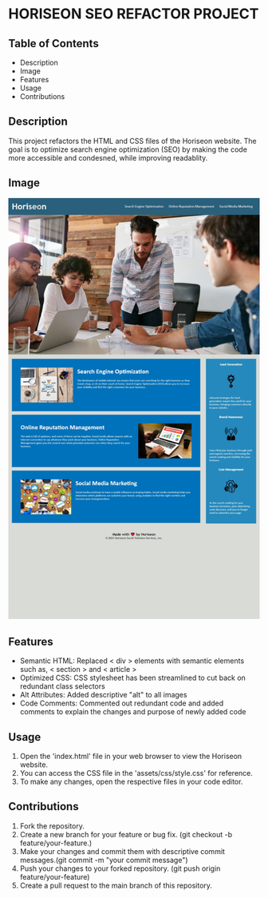 # HORISEON SEO REFACTOR PROJECT

## Table of Contents
- Description
- Image
- Features
- Usage
- Contributions

## Description
This project refactors the HTML and CSS files of the Horiseon website. The goal is to optimize search engine optimization (SEO) by making the code more accessible and condesned, while improving readablity. 

## Image
![Alt text](/Assets/Horiseon-Wesbite.png.jpg)

## Features
- Semantic HTML: Replaced < div > elements with semantic elements such as, < section > and < article >
- Optimized CSS: CSS stylesheet has been streamlined to cut back on redundant class selectors
- Alt Attributes: Added descriptive "alt" to all images
- Code Comments: Commented out redundant code and added comments to explain the changes and purpose of newly added code

## Usage
1. Open the 'index.html' file in your web browser to view the Horiseon website.
2. You can access the CSS file in the 'assets/css/style.css' for reference. 
3. To make any changes, open the respective files in your code editor. 

## Contributions
1. Fork the repository.
2. Create a new branch for your feature or bug fix. (git checkout -b feature/your-feature.)
3. Make your changes and commit them with descriptive commit messages.(git commit -m "your commit message")
4. Push your changes to your forked repository. (git push origin feature/your-feature)
5. Create a pull request to the main branch of this repository.


